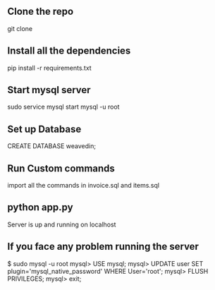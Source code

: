 
## Clone the repo

git clone

##  Install all the dependencies

pip install -r requirements.txt 

## Start mysql server 

sudo service mysql start
mysql -u root

## Set up Database

CREATE DATABASE weavedin;

## Run Custom commands

import all the commands in invoice.sql and items.sql

## python app.py

Server is up and running on localhost

## If you face any problem running the server 

$ sudo mysql -u root
mysql> USE mysql;
mysql> UPDATE user SET plugin='mysql_native_password' WHERE User='root';
mysql> FLUSH PRIVILEGES;
mysql> exit;

 
 
